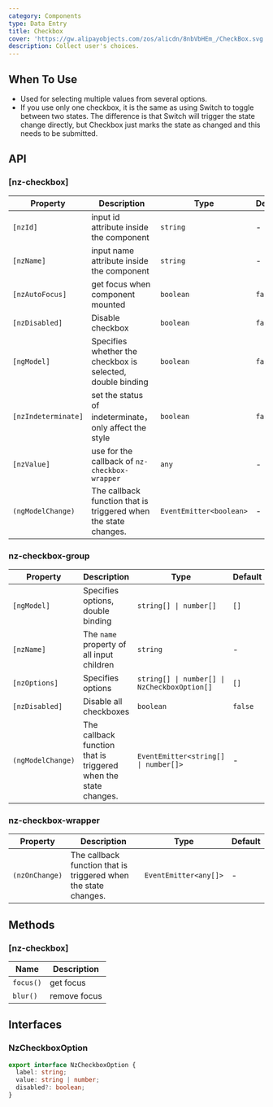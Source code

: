 ```yaml
---
category: Components
type: Data Entry
title: Checkbox
cover: 'https://gw.alipayobjects.com/zos/alicdn/8nbVbHEm_/CheckBox.svg'
description: Collect user's choices.
---
```



## When To Use

- Used for selecting multiple values from several options.
- If you use only one checkbox, it is the same as using Switch to toggle between two states. The difference is that Switch will trigger the state change directly, but Checkbox just marks the state as changed and this needs to be submitted.


## API

### [nz-checkbox]

| Property            | Description                                                     | Type                    | Default |
|---------------------|-----------------------------------------------------------------|-------------------------|---------|
| `[nzId]`            | input id attribute inside the component                         | `string`                | -       |
| `[nzName]`          | input name attribute inside the component                       | `string`                | -       |
| `[nzAutoFocus]`     | get focus when component mounted                                | `boolean`               | `false` |
| `[nzDisabled]`      | Disable checkbox                                                | `boolean`               | `false` |
| `[ngModel]`         | Specifies whether the checkbox is selected, double binding      | `boolean`               | `false` |
| `[nzIndeterminate]` | set the status of indeterminate，only affect the style           | `boolean`               | `false` |
| `[nzValue]`         | use for the callback of `nz-checkbox-wrapper`                   | `any`                   | -       |
| `(ngModelChange)`   | The callback function that is triggered when the state changes. | `EventEmitter<boolean>` | -       |

### nz-checkbox-group

| Property          | Description                                                     | Type                                                                        | Default |
|-------------------|-----------------------------------------------------------------|-----------------------------------------------------------------------------|---------|
| `[ngModel]`       | Specifies options, double binding                               | `string[] \| number[]`                                                      | `[]`     |
| `[nzName]`        | The `name` property of all input children                       | `string`                                                                    | -       |
| `[nzOptions]`     | Specifies options                                               | `string[] \| number[] \| NzCheckboxOption[]`                                | `[]`     |
| `[nzDisabled]`    | Disable all checkboxes                                          | `boolean`                                                                   | `false` |
| `(ngModelChange)` | The callback function that is triggered when the state changes. | `EventEmitter<string[] \| number[]>`                                        | -       |

### nz-checkbox-wrapper

| Property       | Description                                                     | Type                  | Default |
|----------------|-----------------------------------------------------------------|-----------------------|---------|
| `(nzOnChange)` | The callback function that is triggered when the state changes. | `EventEmitter<any[]>` | -       |

## Methods

### [nz-checkbox]

| Name      | Description  |
|-----------|--------------|
| `focus()` | get focus    |
| `blur()`  | remove focus |

## Interfaces

### NzCheckboxOption

```ts
export interface NzCheckboxOption {
  label: string;
  value: string | number;
  disabled?: boolean;
}
```